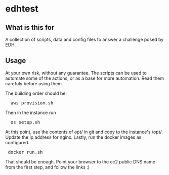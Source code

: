 # edhtest

What is this for
----------------

 A collection of scripts, data and config files to answer a challenge 
 posed by EDH.

Usage
-----

 At your own risk, without any guarantee. The scripts can be used to automate some 
 of the actions, or as a base for more automation. Read them carefuly before using them.

 The building order should be:
<pre>
  aws_provision.sh
</pre>
 Then in the instance run
<pre>
  os_setup.sh
</pre>
 At this point, use the contents of opt/ in git and copy to the instance's /opt/. Update the ip address for nginx.
 Lastly, run the docker images as configured.
<pre>
 docker_run.sh
</pre>

 That should be enough. Point your browser to the ec2 public DNS name from the first step, and follow the links :)
